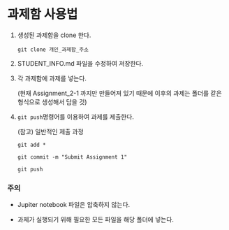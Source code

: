 # 과제함 사용법

1. 생성된 과제함을 clone 한다.

   ``git clone 개인_과제함_주소``
   
2. STUDENT_INFO.md 파일을 수정하여 저장한다.

3. 각 과제함에 과제를 넣는다.

   (현재 Assignment_2-1 까지만 만들어져 있기 때문에 이후의 과제는 폴더를 같은 형식으로 생성해서 담을 것)
   
4. `git push`명령어를 이용하여 과제를 제출한다.

   (참고) 일반적인 제출 과정
   
   `git add *`
   
   `git commit -m "Submit Assignment 1"`
   
   `git push`



### 주의

* Jupiter notebook 파일은 압축하지 않는다.

* 과제가 실행되기 위해 필요한 모든 파일을 해당 폴더에 넣는다.


